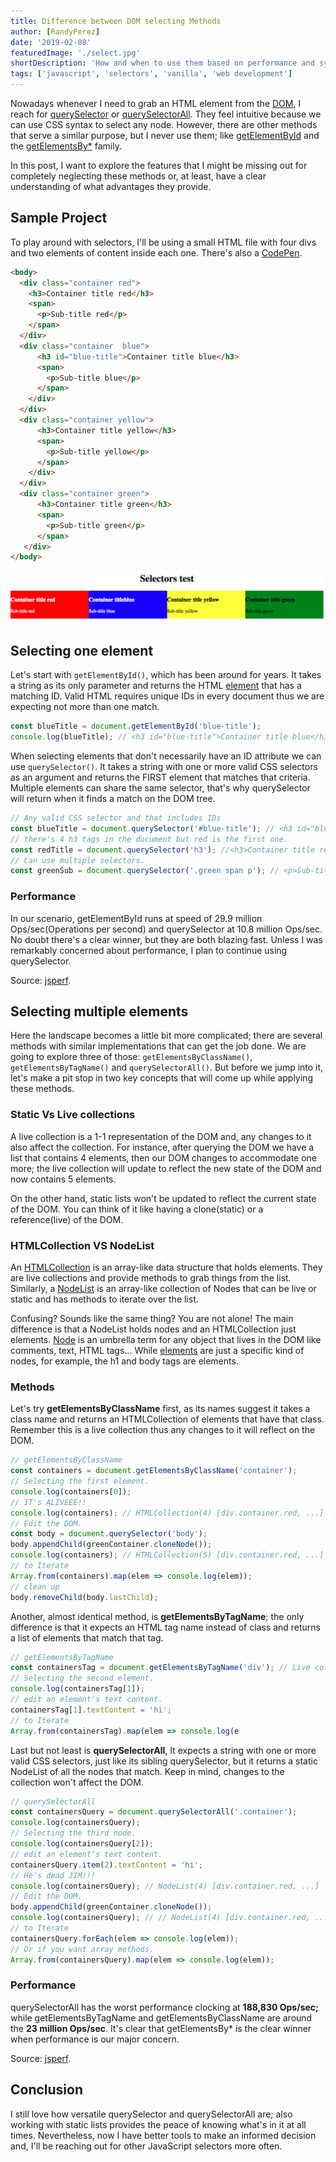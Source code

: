 ```yaml
---
title: Difference between DOM selecting Methods
author: [RandyPerez]
date: '2019-02-08'
featuredImage: './select.jpg'
shortDescription: 'How and when to use them based on performance and syntax.'
tags: ['javascript', 'selectors', 'vanilla', 'web development']
---
```


Nowadays whenever I need to grab an HTML element from the [DOM](https://developer.mozilla.org/en-US/docs/Web/API/Document_Object_Model), I reach for [querySelector](https://developer.mozilla.org/en-US/docs/Web/API/Document/querySelector) or [querySelectorAll](https://developer.mozilla.org/en-US/docs/Web/API/Document/querySelectorAll). They feel intuitive because we can use CSS syntax to select any node. However, there are other methods that serve a similar purpose, but I never use them; like [getElementById](https://developer.mozilla.org/en-US/docs/Web/API/Document/getElementById) and the [getElementsBy\*](https://developer.mozilla.org/en-US/docs/Web/API/Document#Methods) family.

In this post, I want to explore the features that I might be missing out for completely neglecting these methods or, at least, have a clear understanding of what advantages they provide.

## Sample Project

To play around with selectors, I'll be using a small HTML file with four divs and two elements of content inside each one. There's also a [CodePen](https://codepen.io/randyjp/pen/gqxyxQ).

```html
<body>
  <div class="container red">
    <h3>Container title red</h3>
    <span>
      <p>Sub-title red</p>
    </span>
  </div>
  <div class="container  blue">
      <h3 id="blue-title">Container title blue</h3>
      <span>
        <p>Sub-title blue</p>
      </span>
    </div>
  </div>
  <div class="container yellow">
      <h3>Container title yellow</h3>
      <span>
        <p>Sub-title yellow</p>
      </span>
    </div>
  </div>
  <div class="container green">
      <h3>Container title green</h3>
      <span>
        <p>Sub-title green</p>
      </span>
   </div>
</body>
```

![Sample Project](./sampledivs.png)

## Selecting one element

Let's start with `getElementById()`, which has been around for years. It takes a string as its only parameter and returns the HTML [element](https://developer.mozilla.org/en-US/docs/Web/API/Element) that has a matching ID. Valid HTML requires unique IDs in every document thus we are expecting not more than one match.

```javascript
const blueTitle = document.getElementById('blue-title');
console.log(blueTitle); // <h3 id="blue-title">Container title blue</h3>
```

When selecting elements that don't necessarily have an ID attribute we can use `querySelector()`. It takes a string with one or more valid CSS selectors as an argument and returns the FIRST element that matches that criteria. Multiple elements can share the same selector, that's why querySelector will return when it finds a match on the DOM tree.

```javascript
// Any valid CSS selector and that includes IDs
const blueTitle = document.querySelector('#blue-title'); // <h3 id="blue-title">Container title blue</h3>
// there's 4 h3 tags in the document but red is the first one.
const redTitle = document.querySelector('h3'); //<h3>Container title red</h3>
// Can use multiple selectors.
const greenSub = document.querySelector('.green span p'); // <p>Sub-title green</p>
```

### Performance

In our scenario, getElementById runs at speed of 29.9 million Ops/sec(Operations per second) and querySelector at 10.8 million Ops/sec. No doubt there's a clear winner, but they are both blazing fast. Unless I was remarkably concerned about performance, I plan to continue using querySelector.

Source: [jsperf](https://jsperf.com/js-selector-rjp).

## Selecting multiple elements

Here the landscape becomes a little bit more complicated; there are several methods with similar implementations that can get the job done. We are going to explore three of those: `getElementsByClassName()`, `getElementsByTagName()` and `querySelectorAll()`. But before we jump into it, let's make a pit stop in two key concepts that will come up while applying these methods.

### Static Vs Live collections

A live collection is a 1-1 representation of the DOM and, any changes to it also affect the collection. For instance, after querying the DOM we have a list that contains 4 elements, then our DOM changes to accommodate one more; the live collection will update to reflect the new state of the DOM and now contains 5 elements.

On the other hand, static lists won't be updated to reflect the current state of the DOM. You can think of it like having a clone(static) or a reference(live) of the DOM.

### HTMLCollection VS NodeList

An [HTMLCollection](https://developer.mozilla.org/en-US/docs/Web/API/HTMLCollection#Methods) is an array-like data structure that holds elements. They are live collections and provide methods to grab things from the list. Similarly, a [NodeList](https://developer.mozilla.org/en-US/docs/Web/API/NodeList) is an array-like collection of Nodes that can be live or static and has methods to iterate over the list.

Confusing? Sounds like the same thing? You are not alone! The main difference is that a NodeList holds nodes and an HTMLCollection just elements. [Node](https://developer.mozilla.org/en-US/docs/Glossary/Node/DOM) is an umbrella term for any object that lives in the DOM like comments, text, HTML tags... While [elements](https://dom.spec.whatwg.org/#concept-element) are just a specific kind of nodes, for example, the h1 and body tags are elements.

### Methods

Let's try **getElementsByClassName** first, as its names suggest it takes a class name and returns an HTMLCollection of elements that have that class. Remember this is a live collection thus any changes to it will reflect on the DOM.

```javascript
// getElementsByClassName
const containers = document.getElementsByClassName('container');
// Selecting the first element.
console.log(containers[0]);
// IT's ALIVEEE!!
console.log(containers); // HTMLCollection(4) [div.container.red, ...]
// Edit the DOM.
const body = document.querySelector('body');
body.appendChild(greenContainer.cloneNode());
console.log(containers); // HTMLCollection(5) [div.container.red, ...]
// to Iterate
Array.from(containers).map(elem => console.log(elem));
// clean up
body.removeChild(body.lastChild);
```

Another, almost identical method, is **getElementsByTagName**; the only difference is that it expects an HTML tag name instead of class and returns a list of elements that match that tag.

```javascript
// getElementsByTagName
const containersTag = document.getElementsByTagName('div'); // Live collection.
// Selecting the second element.
console.log(containersTag[1]);
// edit an element's text content.
containersTag[1].textContent = 'hi';
// to Iterate
Array.from(containersTag).map(elem => console.log(e
```

Last but not least is **querySelectorAll**, It expects a string with one or more valid CSS selectors, just like its sibling querySelector, but it returns a static NodeList of all the nodes that match. Keep in mind, changes to the collection won't affect the DOM.

```javascript
// querySelectorAll
const containersQuery = document.querySelectorAll('.container');
console.log(containersQuery);
// Selecting the third node.
console.log(containersQuery[2]);
// edit an element's text content.
containersQuery.item(2).textContent = 'hi';
// He's dead JIM!!!
console.log(containersQuery); // NodeList(4) [div.container.red, ...]
// Edit the DOM.
body.appendChild(greenContainer.cloneNode());
console.log(containersQuery); // // NodeList(4) [div.container.red, ...]
// to Iterate
containersQuery.forEach(elem => console.log(elem));
// Or if you want array methods.
Array.from(containersQuery).map(elem => console.log(elem));
```

### Performance

querySelectorAll has the worst performance clocking at **188,830 Ops/sec;** while getElementsByTagName and getElementsByClassName are around the **23 million Ops/sec**. It's clear that getElementsBy\* is the clear winner when performance is our major concern.

Source: [jsperf](https://jsperf.com/js-selector-rjp).

## Conclusion

I still love how versatile querySelector and querySelectorAll are; also working with static lists provides the peace of knowing what's in it at all times. Nevertheless, now I have better tools to make an informed decision and, I'll be reaching out for other JavaScript selectors more often.
